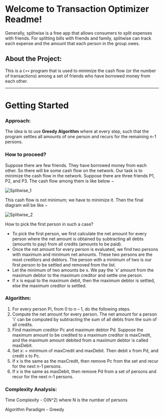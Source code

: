 # Welcome to Transaction Optimizer Readme!

Generally, splitwise is a free app that allows consumers to split expenses with friends. For splitting bills with friends and family, splitwise can track each expense and the amount that each person in the group owes.

## About the Project:

This is a `C++` program that is used to minimize the cash flow (or the number of transactions) among a set of friends who have borrowed money from each other.

---

# Getting Started

### Approach:

The idea is to use **Greedy Algorithm** where at every step, such that the program settles all amounts of one person and recurs for the remaining n-1 persons.

### How to proceed?

Suppose there are few friends. They have borrowed money from each other. So there will be some cash flow on the network. Our task is to minimize the cash flow in the network. Suppose there are three friends P1, P2, and P3. The cash flow among them is like below −

![Splitwise_1](https://user-images.githubusercontent.com/53916781/126213504-78531a30-4c13-4b56-9688-88e943b3b638.jpg)

This cash flow is not minimum; we have to minimize it. Then the final diagram will be like −

![Splitwise_2](https://user-images.githubusercontent.com/53916781/126213533-f1f2664a-f217-44dc-be37-6f703cf594f6.jpg)

How to pick the first person in such a case?

- To pick the first person, we first calculate the net amount for every person where the net amount is obtained by subtracting all debts (amounts to pay) from all credits (amounts to be paid).
- Once the net amount for every person is evaluated, we find two persons with maximum and minimum net amounts. These two persons are the most creditors and debtors. The person with a minimum of two is our first person to be settled and removed from the list.
- Let the minimum of two amounts be x. We pay the ‘x’ amount from the maximum debtor to the maximum creditor and settle one person.
- If x is equal to the maximum debit, then the maximum debtor is settled, else the maximum creditor is settled.

### Algorithm:

1. For every person Pi, from 0 to n – 1, do the following steps.
2. Compute the net amount for every person. The net amount for a person 'i' can be computed by subtracting the sum of all debts from the sum of all credits.
3. Find maximum creditor Pc and maximum debtor Pd. Suppose the maximum amount to be credited to a maximum creditor is maxCredit, and the maximum amount debited from a maximum debtor is called maxDebit.
4. Set x: = minimum of maxCredit and maxDebit. Then debit x from Pd, and credit x to Pc.
5. If x is the same as the maxCredit, then remove Pc from the set and recur for the next n-1 persons.
6. If x is the same as maxDebit, then remove Pd from a set of persons and recur for the next n-1 persons.

### Complexity Analysis:

Time Complexity - O(N^2) where N is the number of persons

Algorithm Paradigm - Greedy
